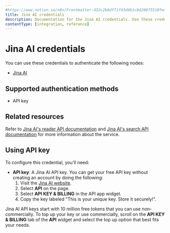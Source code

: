 ```yaml
---
#https://www.notion.so/n8n/Frontmatter-432c2b8dff1f43d4b1c8d20075510fe4
title: Jina AI credentials
description: Documentation for the Jina AI credentials. Use these credentials to authenticate Jina AI in n8n, a workflow automation platform.
contentType: [integration, reference]
---
```


# Jina AI credentials

You can use these credentials to authenticate the following nodes:

* [Jina AI](/integrations/builtin/app-nodes/n8n-nodes-base.jinaai.md)

## Supported authentication methods

* API key

## Related resources

Refer to [Jina AI's reader API documentation](https://r.jina.ai/docs) and [Jina AI's search API documentation](https://s.jina.ai/docs) for more information about the service.

## Using API key

To configure this credential, you'll need:

* **API key**: A Jina AI API key. You can get your free API key without creating an account by doing the following:
	1. Visit the [Jina AI website](https://jina.ai/).
	2. Select **API** on the page.
	3. Select **API KEY & BILLING** in the API app widget.
	4. Copy the key labeled "This is your unique key. Store it securely!".

Jina AI API keys start with 10 million free tokens that you can use non-commercially. To top up your key or use commercially, scroll on the **API KEY & BILLING** tab of the **API** widget and select the top up option that best fits your needs.

